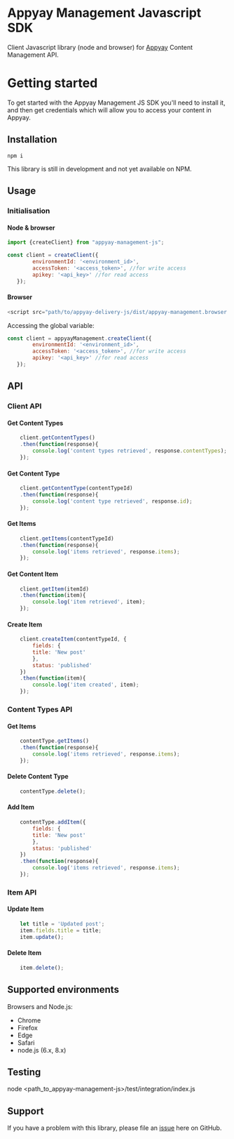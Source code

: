 # Appyay Management Javascript SDK

Client Javascript library (node and browser) for [Appyay](https://appyay.com) Content Management API.

# Getting started

To get started with the Appyay Management JS SDK you'll need to install it, and then get credentials which will allow you to access your content in Appyay.

## Installation

```
npm i
```

This library is still in development and not yet available on NPM.

## Usage

### Initialisation

#### Node & browser

```js
import {createClient} from "appyay-management-js";
```

```js
const client = createClient({
        environmentId: '<environment_id>', 
        accessToken: '<access_token>', //for write access
        apikey: '<api_key>' //for read access
   });
```

#### Browser

```js
<script src="path/to/appyay-delivery-js/dist/appyay-management.browser.js"></script>
```
Accessing the global variable:

```js
const client = appyayManagement.createClient({
        environmentId: '<environment_id>', 
        accessToken: '<access_token>', //for write access
        apikey: '<api_key>' //for read access
   });
```

## API

### Client API

#### Get Content Types

```js
    client.getContentTypes()
    .then(function(response){
        console.log('content types retrieved', response.contentTypes);
    });
```

#### Get Content Type

```js       
    client.getContentType(contentTypeId)
    .then(function(response){
        console.log('content type retrieved', response.id);
    });
```

#### Get Items

```js
    client.getItems(contentTypeId)
    .then(function(response){
        console.log('items retrieved', response.items);
    });
```

#### Get Content Item

```js
    client.getItem(itemId)
    .then(function(item){
        console.log('item retrieved', item);
    });
```

#### Create Item

```js
    client.createItem(contentTypeId, { 
        fields: {
        title: 'New post'
        },
        status: 'published'
    })
    .then(function(item){
        console.log('item created', item);
    });
```

### Content Types API

#### Get Items

```js
    contentType.getItems()
    .then(function(response){
        console.log('items retrieved', response.items);
    });
```

#### Delete Content Type

```js
    contentType.delete();
```

#### Add Item

```js
    contentType.addItem({
        fields: {
        title: 'New post'
        },
        status: 'published'
    })
    .then(function(response){
        console.log('items retrieved', response.items);
    });
```

### Item API

#### Update Item

```js
    let title = 'Updated post';
    item.fields.title = title;
    item.update();
```
#### Delete Item

```js
    item.delete();
```

## Supported environments

Browsers and Node.js:
- Chrome
- Firefox
- Edge
- Safari
- node.js (6.x, 8.x)

## Testing
node <path_to_appyay-management-js>/test/integration/index.js

## Support
If you have a problem with this library, please file an [issue](https://github.com/appyay/appyay-management-js/issues/new) here on GitHub.
